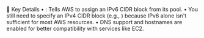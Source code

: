 🧠 Key Details
• 	: Tells AWS to assign an IPv6 CIDR block from its pool.
• 	You still need to specify an IPv4 CIDR block (e.g., ) because IPv6 alone isn't sufficient for most AWS resources.
• 	DNS support and hostnames are enabled for better compatibility with services like EC2.